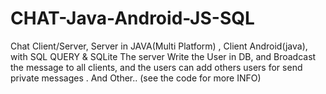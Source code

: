 # CHAT-Java-Android-JS-SQL
Chat Client/Server, Server in JAVA(Multi Platform) , Client Android(java), with SQL QUERY & SQLite The server Write the User in DB, and Broadcast the message to all clients, and the users can add others users for send private messages . And Other.. (see the code for more INFO)
